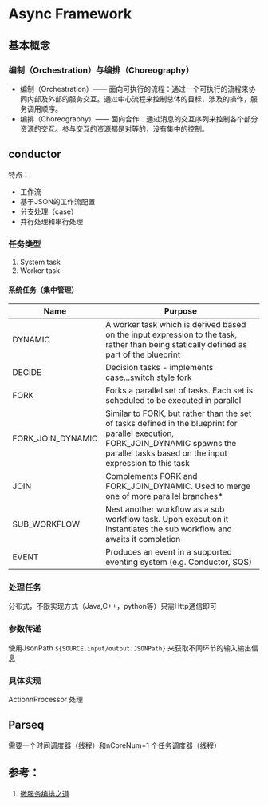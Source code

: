 # Async Framework

## 基本概念
### 编制（Orchestration）与编排（Choreography）

- 编制（Orchestration）—— 面向可执行的流程：通过一个可执行的流程来协同内部及外部的服务交互。通过中心流程来控制总体的目标，涉及的操作，服务调用顺序。
- 编排（Choreography）—— 面向合作：通过消息的交互序列来控制各个部分资源的交互。参与交互的资源都是对等的，没有集中的控制。



## conductor

特点：
* 工作流
* 基于JSON的工作流配置
* 分支处理（case）
* 并行处理和串行处理




###  任务类型
1. System task
2. Worker task

#### 系统任务（集中管理）
|Name	|Purpose|
|------|------|
|DYNAMIC|	A worker task which is derived based on the input expression to the task, rather than being statically defined as part of the blueprint
|DECIDE|	Decision tasks - implements case...switch style fork
|FORK|	Forks a parallel set of tasks. Each set is scheduled to be executed in parallel
|FORK_JOIN_DYNAMIC|	Similar to FORK, but rather than the set of tasks defined in the blueprint for parallel execution, FORK_JOIN_DYNAMIC spawns the parallel tasks based on the input expression to this task
|JOIN|	Complements FORK and FORK_JOIN_DYNAMIC. Used to merge one of more parallel branches*
|SUB_WORKFLOW|	Nest another workflow as a sub workflow task. Upon execution it instantiates the sub workflow and awaits it completion
|EVENT|	Produces an event in a supported eventing system (e.g. Conductor, SQS)

### 处理任务
分布式，不限实现方式（Java,C++，python等）只需Http通信即可


### 参数传递
使用JsonPath
`${SOURCE.input/output.JSONPath}`
来获取不同环节的输入输出信息

### 具体实现
ActionnProcessor  处理


## Parseq

需要一个时间调度器（线程）和nCoreNum+1 个任务调度器（线程）





## 参考：
1. [微服务编排之道](https://juejin.im/entry/59eed426f265da432e5b30cb)
